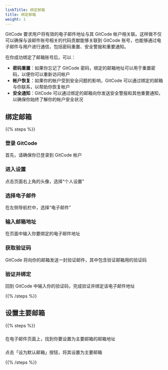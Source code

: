 ```yaml
---
linkTitle: 绑定邮箱
title: 绑定邮箱
weight: 1
---
```


GitCode 要求用户将有效的电子邮件地址与其 GitCode 帐户相关联。这样做不仅可以确保与该邮件账号相关的代码贡献能够关联到 GitCode 账号，也能够通过电子邮件与用户进行通信，包括密码重置、安全警报和重要通知。

在你成功绑定了邮箱账号后，可以：

- **密码重置**：如果你忘记了 GitCode 密码，绑定的邮箱地址可以用于重置密码，以便你可以重新访问帐户
- **帐户恢复**：如果你的帐户受到安全问题的影响，GitCode 可以通过绑定的邮箱与你联系，以帮助你恢复帐户
- **安全通知**：GitCode 可以通过绑定的邮箱向你发送安全警报和其他重要通知，以确保你始终了解你的帐户安全状况

## 绑定邮箱

{{% steps %}}

### 登录 GitCode

首先，请确保你已登录到 GitCode 帐户

### 进入设置

点击页面右上角的头像，选择“个人设置”

### 选择电子邮件

在左侧导航栏中，选择“电子邮件”

### 输入邮箱地址

在页面中输入你要绑定的电子邮件地址

### 获取验证码

GitCode 将向你的邮箱发送一封验证邮件，其中包含验证邮箱用的验证码

### 验证并绑定

回到 GitCode 中输入你的验证码，完成验证并绑定该电子邮件地址

{{% /steps %}}

## 设置主要邮箱

{{% steps %}}

### 
在电子邮件页面上，找到你要设置为主要邮箱的邮箱地址

### 
点击「设为默认邮箱」按钮，将其设置为主要邮箱

{{% /steps %}}